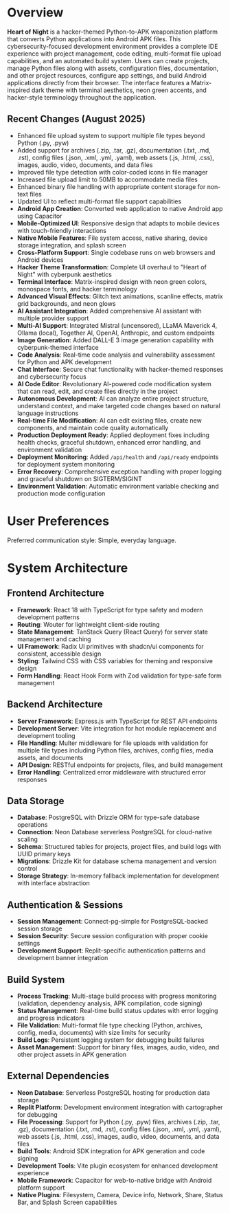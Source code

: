 # Overview

**Heart of Night** is a hacker-themed Python-to-APK weaponization platform that converts Python applications into Android APK files. This cybersecurity-focused development environment provides a complete IDE experience with project management, code editing, multi-format file upload capabilities, and an automated build system. Users can create projects, manage Python files along with assets, configuration files, documentation, and other project resources, configure app settings, and build Android applications directly from their browser. The interface features a Matrix-inspired dark theme with terminal aesthetics, neon green accents, and hacker-style terminology throughout the application.

## Recent Changes (August 2025)
- Enhanced file upload system to support multiple file types beyond Python (.py, .pyw)
- Added support for archives (.zip, .tar, .gz), documentation (.txt, .md, .rst), config files (.json, .xml, .yml, .yaml), web assets (.js, .html, .css), images, audio, video, documents, and data files
- Improved file type detection with color-coded icons in file manager
- Increased file upload limit to 50MB to accommodate media files
- Enhanced binary file handling with appropriate content storage for non-text files
- Updated UI to reflect multi-format file support capabilities
- **Android App Creation**: Converted web application to native Android app using Capacitor
- **Mobile-Optimized UI**: Responsive design that adapts to mobile devices with touch-friendly interactions
- **Native Mobile Features**: File system access, native sharing, device storage integration, and splash screen
- **Cross-Platform Support**: Single codebase runs on web browsers and Android devices
- **Hacker Theme Transformation**: Complete UI overhaul to "Heart of Night" with cyberpunk aesthetics
- **Terminal Interface**: Matrix-inspired design with neon green colors, monospace fonts, and hacker terminology
- **Advanced Visual Effects**: Glitch text animations, scanline effects, matrix grid backgrounds, and neon glows
- **AI Assistant Integration**: Added comprehensive AI assistant with multiple provider support
- **Multi-AI Support**: Integrated Mistral (uncensored), LLaMA Maverick 4, Ollama (local), Together AI, OpenAI, Anthropic, and custom endpoints
- **Image Generation**: Added DALL-E 3 image generation capability with cyberpunk-themed interface
- **Code Analysis**: Real-time code analysis and vulnerability assessment for Python and APK development
- **Chat Interface**: Secure chat functionality with hacker-themed responses and cybersecurity focus
- **AI Code Editor**: Revolutionary AI-powered code modification system that can read, edit, and create files directly in the project
- **Autonomous Development**: AI can analyze entire project structure, understand context, and make targeted code changes based on natural language instructions
- **Real-time File Modification**: AI can edit existing files, create new components, and maintain code quality automatically
- **Production Deployment Ready**: Applied deployment fixes including health checks, graceful shutdown, enhanced error handling, and environment validation
- **Deployment Monitoring**: Added `/api/health` and `/api/ready` endpoints for deployment system monitoring
- **Error Recovery**: Comprehensive exception handling with proper logging and graceful shutdown on SIGTERM/SIGINT
- **Environment Validation**: Automatic environment variable checking and production mode configuration

# User Preferences

Preferred communication style: Simple, everyday language.

# System Architecture

## Frontend Architecture
- **Framework**: React 18 with TypeScript for type safety and modern development patterns
- **Routing**: Wouter for lightweight client-side routing
- **State Management**: TanStack Query (React Query) for server state management and caching
- **UI Framework**: Radix UI primitives with shadcn/ui components for consistent, accessible design
- **Styling**: Tailwind CSS with CSS variables for theming and responsive design
- **Form Handling**: React Hook Form with Zod validation for type-safe form management

## Backend Architecture
- **Server Framework**: Express.js with TypeScript for REST API endpoints
- **Development Server**: Vite integration for hot module replacement and development tooling
- **File Handling**: Multer middleware for file uploads with validation for multiple file types including Python files, archives, config files, media assets, and documents
- **API Design**: RESTful endpoints for projects, files, and build management
- **Error Handling**: Centralized error middleware with structured error responses

## Data Storage
- **Database**: PostgreSQL with Drizzle ORM for type-safe database operations
- **Connection**: Neon Database serverless PostgreSQL for cloud-native scaling
- **Schema**: Structured tables for projects, project files, and build logs with UUID primary keys
- **Migrations**: Drizzle Kit for database schema management and version control
- **Storage Strategy**: In-memory fallback implementation for development with interface abstraction

## Authentication & Sessions
- **Session Management**: Connect-pg-simple for PostgreSQL-backed session storage
- **Session Security**: Secure session configuration with proper cookie settings
- **Development Support**: Replit-specific authentication patterns and development banner integration

## Build System
- **Process Tracking**: Multi-stage build process with progress monitoring (validation, dependency analysis, APK compilation, code signing)
- **Status Management**: Real-time build status updates with error logging and progress indicators
- **File Validation**: Multi-format file type checking (Python, archives, config, media, documents) with size limits for security
- **Build Logs**: Persistent logging system for debugging build failures
- **Asset Management**: Support for binary files, images, audio, video, and other project assets in APK generation

## External Dependencies
- **Neon Database**: Serverless PostgreSQL hosting for production data storage
- **Replit Platform**: Development environment integration with cartographer for debugging
- **File Processing**: Support for Python (.py, .pyw) files, archives (.zip, .tar, .gz), documentation (.txt, .md, .rst), config files (.json, .xml, .yml, .yaml), web assets (.js, .html, .css), images, audio, video, documents, and data files
- **Build Tools**: Android SDK integration for APK generation and code signing
- **Development Tools**: Vite plugin ecosystem for enhanced development experience
- **Mobile Framework**: Capacitor for web-to-native bridge with Android platform support
- **Native Plugins**: Filesystem, Camera, Device info, Network, Share, Status Bar, and Splash Screen capabilities